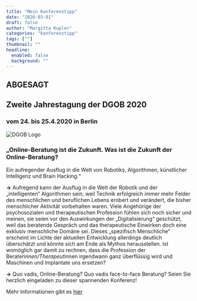 ```yaml
---
title: "Mein Konferenztipp"
date: "2020-03-01"
draft: false
author: "Margitta Kupler"
categories: "konferenztipp"
tags: [""]
thumbnail: ""
headline:
  enabled: false
  background: ""
---
```


## ABGESAGT

## Zweite Jahrestagung der DGOB 2020

### vom 24. bis 25.4.2020 in Berlin

![DGOB Logo](https://dg-onlineberatung.de/wp-content/uploads/2019/09/DGOB_logo_vertical_1.png)

### „Online-Beratung ist die Zukunft. Was ist die Zukunft der Online-Beratung?
Ein aufregender Ausflug in die Welt von Robotiks, Algorithmen, künstlicher
Intelligenz und Brain Hacking.“

**→** Aufregend kann der Ausflug in die Welt der Robotik und der
„intelligenten“ Algorithmen sein, weil Technik erfolgreich immer mehr Felder
des menschlichen und beruflichen Lebens erobert und verändert, die bisher
menschlicher Aktivität vorbehalten waren. Viele Angehörige der psychosozialen
und therapeutischen Profession fühlen sich noch sicher und meinen, sie seien
vor den Auswirkungen der „Digitalisierung“ geschützt, weil das beratende
Gespräch und das therapeutische Einwirken doch eine exklusiv menschliche
Domäne sei. Dieses „spezifisch Menschliche“ erscheint im Lichte der aktuellen
Entwicklung allerdings deutlich überschätzt und könnte sich am Ende als Mythos
herausstellen. Ist womöglich gar damit zu rechnen, dass die Profession der
Berater*innen/Therapeut*innen irgendwann ganz überflüssig wird und Maschinen
und Implantate uns ersetzen?

**→** Quo vadis, Online-Beratung? Quo vadis face-to-face Beratung? Seien Sie
herzlich eingeladen zu dieser spannenden Konferenz!

Mehr Informationen gibt es [hier](https://dg-onlineberatung.de/tagungen/#anmeldung "Online-Beratung")